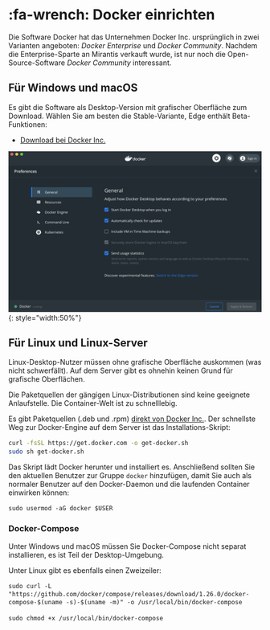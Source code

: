# :fa-wrench: Docker einrichten

Die Software Docker hat das Unternehmen Docker Inc. ursprünglich in zwei Varianten angeboten: *Docker Enterprise* und *Docker Community*. Nachdem die Enterprise-Sparte an Mirantis verkauft wurde, ist nur noch die Open-Source-Software *Docker Community* interessant.

## Für Windows und macOS

Es gibt die Software als Desktop-Version mit grafischer Oberfläche zum Download. Wählen Sie am besten die Stable-Variante, Edge enthält Beta-Funktionen:

* [Download bei Docker Inc.](https://www.docker.com/products/docker-desktop)

![ ](macos.png){: style="width:50%"}

## Für Linux und Linux-Server

Linux-Desktop-Nutzer müssen ohne grafische Oberfläche auskommen (was nicht schwerfällt). Auf dem Server gibt es ohnehin keinen Grund für grafische Oberflächen.

Die Paketquellen der gängigen Linux-Distributionen sind keine geeignete Anlaufstelle. Die Container-Welt ist zu schnelllebig.

Es gibt Paketquellen (.deb und .rpm) [direkt von Docker Inc.](https://docs.docker.com/engine/install/). Der schnellste Weg zur Docker-Engine auf dem Server ist das Installations-Skript:

```bash
curl -fsSL https://get.docker.com -o get-docker.sh
sudo sh get-docker.sh
```

Das Skript lädt Docker herunter und installiert es. Anschließend sollten Sie den aktuellen Benutzer zur Gruppe `docker` hinzufügen, damit Sie auch als normaler Benutzer auf den Docker-Daemon und die laufenden Container einwirken können:

```
sudo usermod -aG docker $USER
```

### Docker-Compose

Unter Windows und macOS müssen Sie Docker-Compose nicht separat installieren, es ist Teil der Desktop-Umgebung.

Unter Linux gibt es ebenfalls einen Zweizeiler:

```
sudo curl -L "https://github.com/docker/compose/releases/download/1.26.0/docker-compose-$(uname -s)-$(uname -m)" -o /usr/local/bin/docker-compose

sudo chmod +x /usr/local/bin/docker-compose
```
